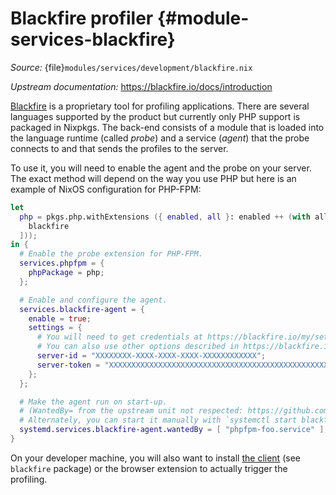 # Blackfire profiler {#module-services-blackfire}

*Source:* {file}`modules/services/development/blackfire.nix`

*Upstream documentation:* <https://blackfire.io/docs/introduction>

[Blackfire](https://blackfire.io) is a proprietary tool for profiling applications. There are several languages supported by the product but currently only PHP support is packaged in Nixpkgs. The back-end consists of a module that is loaded into the language runtime (called *probe*) and a service (*agent*) that the probe connects to and that sends the profiles to the server.

To use it, you will need to enable the agent and the probe on your server. The exact method will depend on the way you use PHP but here is an example of NixOS configuration for PHP-FPM:
```nix
let
  php = pkgs.php.withExtensions ({ enabled, all }: enabled ++ (with all; [
    blackfire
  ]));
in {
  # Enable the probe extension for PHP-FPM.
  services.phpfpm = {
    phpPackage = php;
  };

  # Enable and configure the agent.
  services.blackfire-agent = {
    enable = true;
    settings = {
      # You will need to get credentials at https://blackfire.io/my/settings/credentials
      # You can also use other options described in https://blackfire.io/docs/up-and-running/configuration/agent
      server-id = "XXXXXXXX-XXXX-XXXX-XXXX-XXXXXXXXXXXX";
      server-token = "XXXXXXXXXXXXXXXXXXXXXXXXXXXXXXXXXXXXXXXXXXXXXXXXXXXXXXXXXXXXXXXX";
    };
  };

  # Make the agent run on start-up.
  # (WantedBy= from the upstream unit not respected: https://github.com/NixOS/nixpkgs/issues/81138)
  # Alternately, you can start it manually with `systemctl start blackfire-agent`.
  systemd.services.blackfire-agent.wantedBy = [ "phpfpm-foo.service" ];
}
```

On your developer machine, you will also want to install [the client](https://blackfire.io/docs/up-and-running/installation#install-a-profiling-client) (see `blackfire` package) or the browser extension to actually trigger the profiling.

